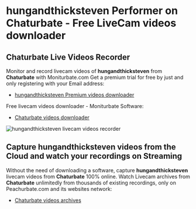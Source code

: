 # hungandthicksteven Performer on Chaturbate - Free LiveCam videos downloader

## Chaturbate Live Videos Recorder

Monitor and record livecam videos of **hungandthicksteven** from **Chaturbate** with Moniturbate.com
Get a premium trial for free by just and only registering with your Email address:
* [hungandthicksteven Premium videos downloader](https://moniturbate.com/request-demo-licence-key.html)

Free livecam videos downloader - Moniturbate Software:
* [Chaturbate videos downloader](https://moniturbate.com/moniturbate-download-software.html)

![hungandthicksteven livecam videos recorder](https://peachurnet.com/templates/moniturbate-software.png)


## Capture hungandthicksteven videos from the Cloud and watch your recordings on Streaming

Without the need of downloading a software, capture **hungandthicksteven** livecam videos from **Chaturbate** 100% online.
Watch Livecam archives from **Chaturbate** unlimitedly from thousands of existing recordings, only on Peachurbate.com and its websites network:
* [Chaturbate videos archives](https://peachurnet.com/)